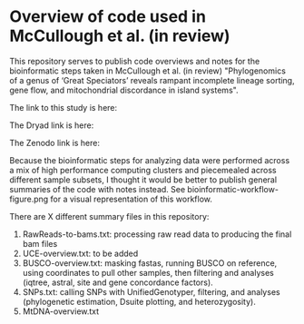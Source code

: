 # Overview of code used in McCullough et al. (in review) 

This repository serves to publish code overviews and notes for the bioinformatic steps taken in McCullough et al. (in review) "Phylogenomics of a genus of ‘Great Speciators’ reveals rampant incomplete lineage sorting, gene flow, and mitochondrial discordance in island systems". 

The link to this study is here: 

The Dryad link is here:

The Zenodo link is here: 

Because the bioinformatic steps for analyzing data were performed across a mix of high performance computing clusters and piecemealed across different sample subsets, I thought it would be better to publish general summaries of the code with notes instead. See bioinformatic-workflow-figure.png for a visual representation of this workflow. 

There are X different summary files in this repository: 
1. RawReads-to-bams.txt: processing raw read data to producing the final bam files
2. UCE-overview.txt: to be added 
3. BUSCO-overview.txt: masking fastas, running BUSCO on reference, using coordinates to pull other samples, then filtering and analyses (iqtree, astral, site and gene concordance factors). 
4. SNPs.txt: calling SNPs with UnifiedGenotyper, filtering, and analyses (phylogenetic estimation, Dsuite plotting, and heterozygosity). 
5. MtDNA-overview.txt 

